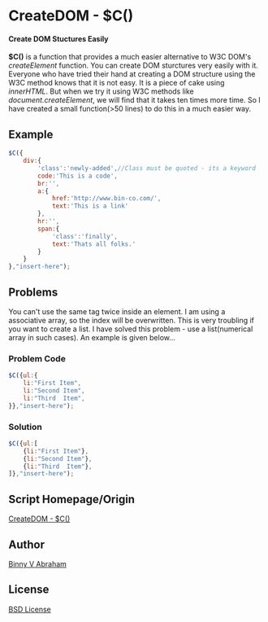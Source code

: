 # CreateDOM - $C()

#### Create DOM Stuctures Easily

__$C()__ is a function that provides a much easier alternative to W3C DOM's _createElement_ function.
You can create DOM sturctures very easily with it.
Everyone who have tried their hand at creating a DOM structure using the W3C method knows that it is not easy.
It is a piece of cake using _innerHTML_.
But when we try it using W3C methods like _document.createElement_, we will find that it takes ten times more time.
So I have created a small function(>50 lines) to do this in a much easier way.

## Example

```javascript
$C({
	div:{
		'class':'newly-added',//Class must be quoted - its a keyword
		code:'This is a code',
		br:'',
		a:{
			href:'http://www.bin-co.com/',
			text:'This is a link'
		},
		hr:'',
		span:{
			'class':'finally',
			text:'Thats all folks.'
		}
	}
},"insert-here");
```

## Problems

You can't use the same tag twice inside an element. I am using a associative array, so the index will be overwritten. This is very troubling if you want to create a list. I have solved this problem - use a list(numerical array in such cases). An example is given below...

### Problem Code

```javascript
$C({ul:{
	li:"First Item",
	li:"Second Item",
	li:"Third  Item",
}},"insert-here");
```

### Solution

```javascript
$C({ul:[
	{li:"First Item"},
	{li:"Second Item"},
	{li:"Third  Item"},
]},"insert-here");
```

## Script Homepage/Origin

[CreateDOM - $C()](http://www.openjs.com/scripts/createdom/)

## Author

[Binny V Abraham](http://binnyva.com/me/)

## License

[BSD License](http://www.openjs.com/license.php)
